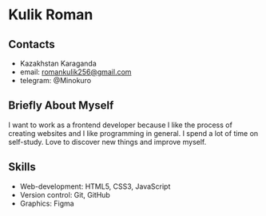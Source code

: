 # Kulik Roman

## Contacts

- Kazakhstan Karaganda
- email: romankulik256@gmail.com
- telegram: @Minokuro

## Briefly About Myself

I want to work as a frontend developer because I like the process of creating websites and I like programming in general.
I spend a lot of time on self-study. Love to discover new things and improve myself.

## Skills

- Web-development: HTML5, CSS3, JavaScript
- Version control: Git, GitHub
- Graphics: Figma
